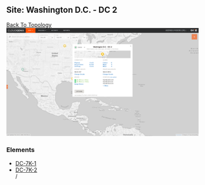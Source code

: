 ## Site: Washington D.C. - DC 2
[Back To Topology](../README.md)
<img alt="Site Card" src="site-info.png" width="1110">

### Elements
<ul>
<li>
<A href="fDC-7K-1/README.md">DC-7K-1</A>
</li>
<li>
<A href="fDC-7K-2/README.md">DC-7K-2</A>
</li>
/
</ul>
